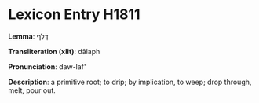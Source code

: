 # Lexicon Entry H1811

**Lemma**: דָּלַף

**Transliteration (xlit)**: dâlaph

**Pronunciation**: daw-laf'

**Description**:
a primitive root; to drip; by implication, to weep; drop through, melt, pour out.
